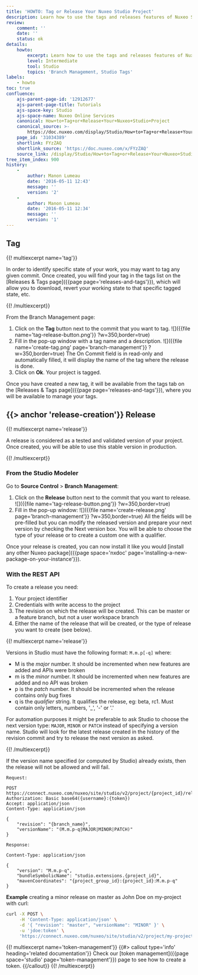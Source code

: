 ```yaml
---
title: 'HOWTO: Tag or Release Your Nuxeo Studio Project'
description: Learn how to use the tags and releases features of Nuxeo Studio.
review:
    comment: ''
    date: ''
    status: ok
details:
    howto:
        excerpt: Learn how to use the tags and releases features of Nuxeo Studio.
        level: Intermediate
        tool: Studio
        topics: 'Branch Management, Studio Tags'
labels:
    - howto
toc: true
confluence:
    ajs-parent-page-id: '12912677'
    ajs-parent-page-title: Tutorials
    ajs-space-key: Studio
    ajs-space-name: Nuxeo Online Services
    canonical: How+to+Tag+or+Release+Your+Nuxeo+Studio+Project
    canonical_source: >-
        https://doc.nuxeo.com/display/Studio/How+to+Tag+or+Release+Your+Nuxeo+Studio+Project
    page_id: '31034389'
    shortlink: FYzZAQ
    shortlink_source: 'https://doc.nuxeo.com/x/FYzZAQ'
    source_link: /display/Studio/How+to+Tag+or+Release+Your+Nuxeo+Studio+Project
tree_item_index: 900
history:
    -
        author: Manon Lumeau
        date: '2016-05-11 12:43'
        message: ''
        version: '2'
    -
        author: Manon Lumeau
        date: '2016-05-11 12:34'
        message: ''
        version: '1'
---
```


## Tag

{{! multiexcerpt name='tag'}}

In order to identify specific state of your work, you may want to tag any given commit. Once created, you will find your tag in the tags list on the [Releases & Tags page]({{page page='releases-and-tags'}}), which will allow you to download, revert your working state to that specific tagged state, etc.

{{! /multiexcerpt}}

From the Branch Management page:

1.  Click on the **Tag** button next to the commit that you want to tag.
    ![]({{file name='tag-release-button.png'}} ?w=350,border=true)
2.  Fill in the pop-up window with a tag name and a description.
    ![]({{file name='create-tag.png' page='branch-management'}} ?w=350,border=true)
    The On Commit field is in read-only and automatically filled, it will display the name of the tag where the release is done.
3.  Click on **Ok**.
    Your project is tagged.

Once you have created a new tag, it will be available from the tags tab on the [Releases & Tags page]({{page page='releases-and-tags'}}), where you will be available to manage your tags.

## {{> anchor 'release-creation'}} Release

{{! multiexcerpt name='release'}}

A release is considered as a tested and validated version of your project. Once created, you will be able to use this stable version in production.

{{! /multiexcerpt}}

### From the Studio Modeler

Go to **Source Control** > **Branch Management**:

1.  Click on the **Release** button next to the commit that you want to release.
    ![]({{file name='tag-release-button.png'}} ?w=350,border=true)
2.  Fill in the pop-up window:
    ![]({{file name='create-release.png' page='branch-management'}} ?w=350,border=true)
    All the fields will be pre-filled but you can modify the released version and prepare your next version by checking the Next version box. You will be able to choose the type of your release or to create a custom one with a qualifier.

Once your release is created, you can now install it like you would [install any other Nuxeo package]({{page space='nxdoc' page='installing-a-new-package-on-your-instance'}}).

### With the REST API

To create a release you need:

1.  Your project identifier
2.  Credentials with write access to the project
3.  The revision on which the release will be created. This can be master or a feature branch, but not a user workspace branch
4.  Either the name of the release that will be created, or the type of release you want to create (see below).

{{! multiexcerpt name='release'}}

Versions in Studio must have the following format: `M.m.p[-q]` where:

* M is the _major_ number. It should be incremented when new features are added and APIs were broken
* m is the _minor_ number. It should be incremented when new features are added and no API was broken
* p is the _patch_ number. It should be incremented when the release contains only bug fixes
* q is the _qualifier_ string. It qualifies the release, eg: beta, rc1. Must contain only letters, numbers, '_', '-' or '.'

For automation purposes it might be preferable to ask Studio to choose the next version type: `MAJOR`, `MINOR` or `PATCH` instead of specifying a version name. Studio will look for the latest release created in the history of the revision commit and try to release the next version as asked.

{{! /multiexcerpt}}

If the version name specified (or computed by Studio) already exists, then the release will not be allowed and will fail.

```
Request:

POST https://connect.nuxeo.com/nuxeo/site/studio/v2/project/{project_id}/releases
Authorization: Basic base64({username}:{token})
Accept: application/json
Content-Type: application/json

{
    "revision": "{branch_name}",
    "versionName": "(M.m.p-q|MAJOR|MINOR|PATCH)"
}

Response:

Content-Type: application/json

{
    "version": "M.m.p-q",
    "bundleSymbolicName": "studio.extensions.{project_id}",
    "mavenCoordinates": "{project_group_id}:{project_id}:M.m.p-q"
}
```

**Example** creating a minor release on master as John Doe on my-project with curl:

```bash
curl -X POST \
     -H 'Content-Type: application/json' \
     -d '{ "revision": "master", "versionName": "MINOR" }' \
     -u 'jdoe:token' \
     'https://connect.nuxeo.com/nuxeo/site/studio/v2/project/my-project/releases'
```

{{! multiexcerpt name='token-management'}}
{{#> callout type='info' heading='related documentation'}}
Check our [token management]({{page space='studio' page='token-management'}}) page to see how to create a token.
{{/callout}}
{{! /multiexcerpt}}
